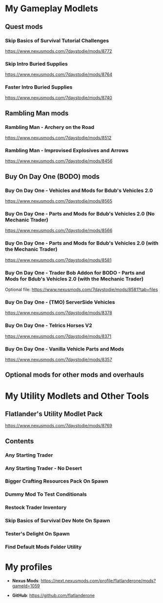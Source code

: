 <a name="top"></a>
# My Gameplay Modlets

## Quest mods 

### Skip Basics of Survival Tutorial Challenges

https://www.nexusmods.com/7daystodie/mods/8772

### Skip Intro Buried Supplies

https://www.nexusmods.com/7daystodie/mods/8764

### Faster Intro Buried Supplies

https://www.nexusmods.com/7daystodie/mods/8740

## Rambling Man mods

### Rambling Man - Archery on the Road

https://www.nexusmods.com/7daystodie/mods/8512

### Rambling Man - Improvised Explosives and Arrows

https://www.nexusmods.com/7daystodie/mods/8456

## Buy On Day One (BODO) mods <a name="bodo"></a>

### Buy On Day One - Vehicles and Mods for Bdub's Vehicles 2.0

https://www.nexusmods.com/7daystodie/mods/8565

### Buy On Day One - Parts and Mods for Bdub's Vehicles 2.0 (No Mechanic Trader)

https://www.nexusmods.com/7daystodie/mods/8566

### Buy On Day One - Parts and Mods for Bdub's Vehicles 2.0 (with the Mechanic Trader)

https://www.nexusmods.com/7daystodie/mods/8581

### Buy On Day One - Trader Bob Addon for BODO - Parts and Mods for Bdub's Vehicles 2.0 (with the Mechanic Trader)

Optional file: https://www.nexusmods.com/7daystodie/mods/8581?tab=files

### Buy On Day One - (TMO) ServerSide Vehicles

https://www.nexusmods.com/7daystodie/mods/8378

### Buy On Day One - Telrics Horses V2

https://www.nexusmods.com/7daystodie/mods/8371

### Buy On Day One - Vanilla Vehicle Parts and Mods

https://www.nexusmods.com/7daystodie/mods/8357

## Optional mods for other mods and overhauls

<!-- ### For the Wild West Mod 
#### Buy On Day One for the Wild West Mod
#### Steam Engines Run On Coal
#### Feed Your Horses

 -->
 <a name="wwm"></a>

# My Utility Modlets and Other Tools

## Flatlander's Utility Modlet Pack
https://www.nexusmods.com/7daystodie/mods/8769

## Contents

### Any Starting Trader

### Any Starting Trader - No Desert

### Bigger Crafting Resources Pack On Spawn

### Dummy Mod To Test Conditionals

### Restock Trader Inventory

### Skip Basics of Survival Dev Note On Spawn

### Tester's Delight On Spawn

### Find Default Mods Folder Utility

# My profiles

- **Nexus Mods**: https://next.nexusmods.com/profile/flatlanderone/mods?gameId=1059

- **GitHub**: https://github.com/flatlanderone

